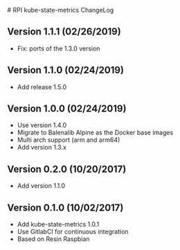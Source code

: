 # RPI kube-state-metrics ChangeLog

## Version 1.1.1 (02/26/2019)

- Fix: ports of the 1.3.0 version

## Version 1.1.0 (02/24/2019)

- Add release 1.5.0

## Version 1.0.0 (02/24/2019)

- Use version 1.4.0
- Migrate to Balenalib Alpine as the Docker base images
- Multi arch support (arm and arm64)
- Add version 1.3.x

## Version 0.2.0 (10/20/2017)

- Add version 1.1.0

## Version 0.1.0 (10/02/2017)

- Add kube-state-metrics 1.0.1
- Use GitlabCI for continuous integration
- Based on Resin Raspbian

